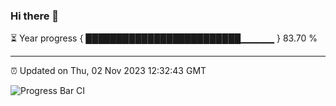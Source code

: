 ### Hi there 👋

⏳ Year progress { █████████████████████████▁▁▁▁▁ } 83.70 %

---

⏰ Updated on Thu, 02 Nov 2023 12:32:43 GMT

![Progress Bar CI](https://github.com/ZhaoGui/ZhaoGui/workflows/Progress%20Bar%20CI/badge.svg)
